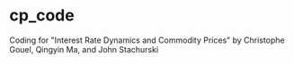 # cp_code
Coding for "Interest Rate Dynamics and Commodity Prices"  by Christophe Gouel, Qingyin Ma, and John Stachurski 
